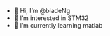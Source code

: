 - 👋 Hi, I’m @bladeNg
- 👀 I’m interested in STM32
- 🌱 I’m currently learning matlab

<!---
bladeNg/bladeNg is a ✨ special ✨ repository because its `README.md` (this file) appears on your GitHub profile.
You can click the Preview link to take a look at your changes.
--->
